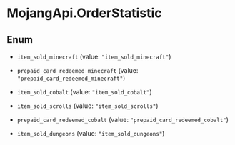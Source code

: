 # MojangApi.OrderStatistic

## Enum


* `item_sold_minecraft` (value: `"item_sold_minecraft"`)

* `prepaid_card_redeemed_minecraft` (value: `"prepaid_card_redeemed_minecraft"`)

* `item_sold_cobalt` (value: `"item_sold_cobalt"`)

* `item_sold_scrolls` (value: `"item_sold_scrolls"`)

* `prepaid_card_redeemed_cobalt` (value: `"prepaid_card_redeemed_cobalt"`)

* `item_sold_dungeons` (value: `"item_sold_dungeons"`)


